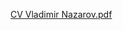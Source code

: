 [CV Vladimir Nazarov.pdf](https://github.com/vladimirnazarov/CV/files/10861349/CV.Vladimir.Nazarov.pdf)
